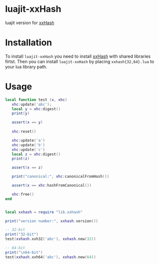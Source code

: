 # luajit-xxHash
luajit version for [xxHash](http://cyan4973.github.io/xxHash/)

Installation
============
To install `luajit-xxHash` you need to install
[xxHash](https://github.com/Cyan4973/xxHash)
with shared libraries firtst.
Then you can install `luajit-xxHash` by placing `xxhash{32,64}.lua` to
your lua library path.

Usage
=====
```lua
local function test (x, xhc)
   xhc:update('abc');
   local y = xhc:digest()
   print(y)

   assert(x == y)
   
   xhc:reset()

   xhc:update('a')
   xhc:update('b')
   xhc:update('c')
   local z = xhc:digest()
   print(z)

   assert(x == z)

   print("canonical:", xhc:canonicalFromHash())

   assert(x == xhc:hashFromCanonical())

   xhc:free()
end


local xxhash = require "lib.xxhash"

print("version number:", xxhash.version())

-- 32-bit
print("32-bit")
test(xxhash.xxh32('abc'), xxhash.new(32))

-- 64-bit
print("\n64-bit")
test(xxhash.xxh64('abc'), xxhash.new(64))
```
